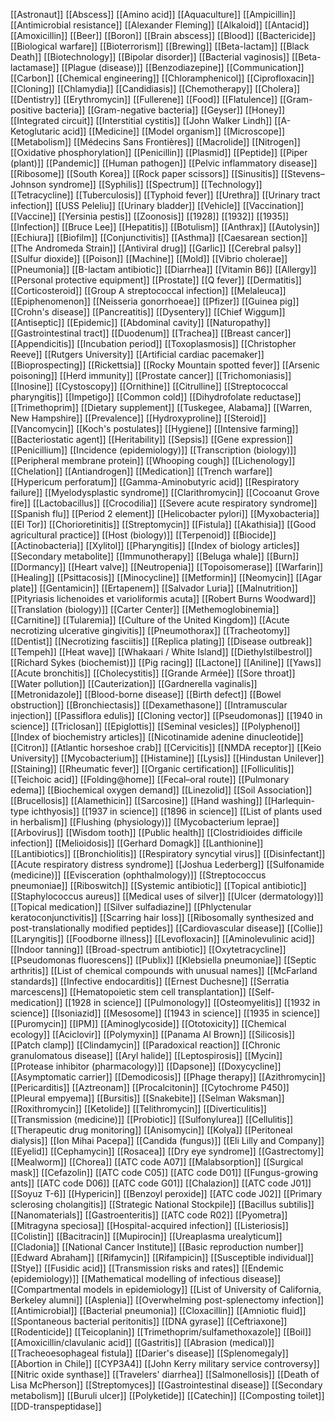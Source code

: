 [[Astronaut]]
[[Abscess]]
[[Amino acid]]
[[Aquaculture]]
[[Ampicillin]]
[[Antimicrobial resistance]]
[[Alexander Fleming]]
[[Alkaloid]]
[[Antacid]]
[[Amoxicillin]]
[[Beer]]
[[Boron]]
[[Brain abscess]]
[[Blood]]
[[Bactericide]]
[[Biological warfare]]
[[Bioterrorism]]
[[Brewing]]
[[Beta-lactam]]
[[Black Death]]
[[Biotechnology]]
[[Bipolar disorder]]
[[Bacterial vaginosis]]
[[Beta-lactamase]]
[[Plague (disease)]]
[[Benzodiazepine]]
[[Communication]]
[[Carbon]]
[[Chemical engineering]]
[[Chloramphenicol]]
[[Ciprofloxacin]]
[[Cloning]]
[[Chlamydia]]
[[Candidiasis]]
[[Chemotherapy]]
[[Cholera]]
[[Dentistry]]
[[Erythromycin]]
[[Fullerene]]
[[Food]]
[[Flatulence]]
[[Gram-positive bacteria]]
[[Gram-negative bacteria]]
[[Geyser]]
[[Honey]]
[[Integrated circuit]]
[[Interstitial cystitis]]
[[John Walker Lindh]]
[[Α-Ketoglutaric acid]]
[[Medicine]]
[[Model organism]]
[[Microscope]]
[[Metabolism]]
[[Médecins Sans Frontières]]
[[Macrolide]]
[[Nitrogen]]
[[Oxidative phosphorylation]]
[[Penicillin]]
[[Plasmid]]
[[Peptide]]
[[Piper (plant)]]
[[Pandemic]]
[[Human pathogen]]
[[Pelvic inflammatory disease]]
[[Ribosome]]
[[South Korea]]
[[Rock paper scissors]]
[[Sinusitis]]
[[Stevens–Johnson syndrome]]
[[Syphilis]]
[[Spectrum]]
[[Technology]]
[[Tetracycline]]
[[Tuberculosis]]
[[Typhoid fever]]
[[Urethra]]
[[Urinary tract infection]]
[[USS Peleliu]]
[[Urinary bladder]]
[[Vehicle]]
[[Vaccination]]
[[Vaccine]]
[[Yersinia pestis]]
[[Zoonosis]]
[[1928]]
[[1932]]
[[1935]]
[[Infection]]
[[Bruce Lee]]
[[Hepatitis]]
[[Botulism]]
[[Anthrax]]
[[Autolysin]]
[[Echiura]]
[[Biofilm]]
[[Conjunctivitis]]
[[Asthma]]
[[Caesarean section]]
[[The Andromeda Strain]]
[[Antiviral drug]]
[[Garlic]]
[[Cerebral palsy]]
[[Sulfur dioxide]]
[[Poison]]
[[Machine]]
[[Mold]]
[[Vibrio cholerae]]
[[Pneumonia]]
[[Β-lactam antibiotic]]
[[Diarrhea]]
[[Vitamin B6]]
[[Allergy]]
[[Personal protective equipment]]
[[Prostate]]
[[Q fever]]
[[Dermatitis]]
[[Corticosteroid]]
[[Group A streptococcal infection]]
[[Melaleuca]]
[[Epiphenomenon]]
[[Neisseria gonorrhoeae]]
[[Pfizer]]
[[Guinea pig]]
[[Crohn's disease]]
[[Pancreatitis]]
[[Dysentery]]
[[Chief Wiggum]]
[[Antiseptic]]
[[Epidemic]]
[[Abdominal cavity]]
[[Naturopathy]]
[[Gastrointestinal tract]]
[[Duodenum]]
[[Trachea]]
[[Breast cancer]]
[[Appendicitis]]
[[Incubation period]]
[[Toxoplasmosis]]
[[Christopher Reeve]]
[[Rutgers University]]
[[Artificial cardiac pacemaker]]
[[Bioprospecting]]
[[Rickettsia]]
[[Rocky Mountain spotted fever]]
[[Arsenic poisoning]]
[[Herd immunity]]
[[Prostate cancer]]
[[Trichomoniasis]]
[[Inosine]]
[[Cystoscopy]]
[[Ornithine]]
[[Citrulline]]
[[Streptococcal pharyngitis]]
[[Impetigo]]
[[Common cold]]
[[Dihydrofolate reductase]]
[[Trimethoprim]]
[[Dietary supplement]]
[[Tuskegee, Alabama]]
[[Warren, New Hampshire]]
[[Prevalence]]
[[Hydroxyproline]]
[[Steroid]]
[[Vancomycin]]
[[Koch's postulates]]
[[Hygiene]]
[[Intensive farming]]
[[Bacteriostatic agent]]
[[Heritability]]
[[Sepsis]]
[[Gene expression]]
[[Penicillium]]
[[Incidence (epidemiology)]]
[[Transcription (biology)]]
[[Peripheral membrane protein]]
[[Whooping cough]]
[[Lichenology]]
[[Chelation]]
[[Antiandrogen]]
[[Medication]]
[[Trench warfare]]
[[Hypericum perforatum]]
[[Gamma-Aminobutyric acid]]
[[Respiratory failure]]
[[Myelodysplastic syndrome]]
[[Clarithromycin]]
[[Cocoanut Grove fire]]
[[Lactobacillus]]
[[Crocodilia]]
[[Severe acute respiratory syndrome]]
[[Spanish flu]]
[[Period 2 element]]
[[Helicobacter pylori]]
[[Myxobacteria]]
[[El Tor]]
[[Chorioretinitis]]
[[Streptomycin]]
[[Fistula]]
[[Akathisia]]
[[Good agricultural practice]]
[[Host (biology)]]
[[Terpenoid]]
[[Biocide]]
[[Actinobacteria]]
[[Xylitol]]
[[Pharyngitis]]
[[Index of biology articles]]
[[Secondary metabolite]]
[[Immunotherapy]]
[[Beluga whale]]
[[Burn]]
[[Dormancy]]
[[Heart valve]]
[[Neutropenia]]
[[Topoisomerase]]
[[Warfarin]]
[[Healing]]
[[Psittacosis]]
[[Minocycline]]
[[Metformin]]
[[Neomycin]]
[[Agar plate]]
[[Gentamicin]]
[[Ertapenem]]
[[Salvador Luria]]
[[Malnutrition]]
[[Pityriasis lichenoides et varioliformis acuta]]
[[Robert Burns Woodward]]
[[Translation (biology)]]
[[Carter Center]]
[[Methemoglobinemia]]
[[Carnitine]]
[[Tularemia]]
[[Culture of the United Kingdom]]
[[Acute necrotizing ulcerative gingivitis]]
[[Pneumothorax]]
[[Tracheotomy]]
[[Dentist]]
[[Necrotizing fasciitis]]
[[Replica plating]]
[[Disease outbreak]]
[[Tempeh]]
[[Heat wave]]
[[Whakaari / White Island]]
[[Diethylstilbestrol]]
[[Richard Sykes (biochemist)]]
[[Pig racing]]
[[Lactone]]
[[Aniline]]
[[Yaws]]
[[Acute bronchitis]]
[[Cholecystitis]]
[[Grande Armée]]
[[Sore throat]]
[[Water pollution]]
[[Cauterization]]
[[Gardnerella vaginalis]]
[[Metronidazole]]
[[Blood-borne disease]]
[[Birth defect]]
[[Bowel obstruction]]
[[Bronchiectasis]]
[[Dexamethasone]]
[[Intramuscular injection]]
[[Passiflora edulis]]
[[Cloning vector]]
[[Pseudomonas]]
[[1940 in science]]
[[Triclosan]]
[[Epiglottis]]
[[Seminal vesicles]]
[[Polyphenol]]
[[Index of biochemistry articles]]
[[Nicotinamide adenine dinucleotide]]
[[Citron]]
[[Atlantic horseshoe crab]]
[[Cervicitis]]
[[NMDA receptor]]
[[Keio University]]
[[Mycobacterium]]
[[Histamine]]
[[Lysis]]
[[Hindustan Unilever]]
[[Staining]]
[[Rheumatic fever]]
[[Organic certification]]
[[Folliculitis]]
[[Teichoic acid]]
[[Folding@home]]
[[Fecal–oral route]]
[[Pulmonary edema]]
[[Biochemical oxygen demand]]
[[Linezolid]]
[[Soil Association]]
[[Brucellosis]]
[[Alamethicin]]
[[Sarcosine]]
[[Hand washing]]
[[Harlequin-type ichthyosis]]
[[1937 in science]]
[[1896 in science]]
[[List of plants used in herbalism]]
[[Flushing (physiology)]]
[[Mycobacterium leprae]]
[[Arbovirus]]
[[Wisdom tooth]]
[[Public health]]
[[Clostridioides difficile infection]]
[[Melioidosis]]
[[Gerhard Domagk]]
[[Lanthionine]]
[[Lantibiotics]]
[[Bronchiolitis]]
[[Respiratory syncytial virus]]
[[Disinfectant]]
[[Acute respiratory distress syndrome]]
[[Joshua Lederberg]]
[[Sulfonamide (medicine)]]
[[Evisceration (ophthalmology)]]
[[Streptococcus pneumoniae]]
[[Riboswitch]]
[[Systemic antibiotic]]
[[Topical antibiotic]]
[[Staphylococcus aureus]]
[[Medical uses of silver]]
[[Ulcer (dermatology)]]
[[Topical medication]]
[[Silver sulfadiazine]]
[[Phlyctenular keratoconjunctivitis]]
[[Scarring hair loss]]
[[Ribosomally synthesized and post-translationally modified peptides]]
[[Cardiovascular disease]]
[[Collie]]
[[Laryngitis]]
[[Foodborne illness]]
[[Levofloxacin]]
[[Aminolevulinic acid]]
[[Indoor tanning]]
[[Broad-spectrum antibiotic]]
[[Oxytetracycline]]
[[Pseudomonas fluorescens]]
[[Publix]]
[[Klebsiella pneumoniae]]
[[Septic arthritis]]
[[List of chemical compounds with unusual names]]
[[McFarland standards]]
[[Infective endocarditis]]
[[Ernest Duchesne]]
[[Serratia marcescens]]
[[Hematopoietic stem cell transplantation]]
[[Self-medication]]
[[1928 in science]]
[[Pulmonology]]
[[Osteomyelitis]]
[[1932 in science]]
[[Isoniazid]]
[[Mesosome]]
[[1943 in science]]
[[1935 in science]]
[[Puromycin]]
[[IPM]]
[[Aminoglycoside]]
[[Ototoxicity]]
[[Chemical ecology]]
[[Aciclovir]]
[[Polymyxin]]
[[Panama Al Brown]]
[[Silicosis]]
[[Patch clamp]]
[[Clindamycin]]
[[Paradoxical reaction]]
[[Chronic granulomatous disease]]
[[Aryl halide]]
[[Leptospirosis]]
[[Mycin]]
[[Protease inhibitor (pharmacology)]]
[[Dapsone]]
[[Doxycycline]]
[[Asymptomatic carrier]]
[[Demodicosis]]
[[Phage therapy]]
[[Azithromycin]]
[[Pericarditis]]
[[Aztreonam]]
[[Procalcitonin]]
[[Cytochrome P450]]
[[Pleural empyema]]
[[Bursitis]]
[[Snakebite]]
[[Selman Waksman]]
[[Roxithromycin]]
[[Ketolide]]
[[Telithromycin]]
[[Diverticulitis]]
[[Transmission (medicine)]]
[[Probiotic]]
[[Sulfonylurea]]
[[Cellulitis]]
[[Therapeutic drug monitoring]]
[[Anisomycin]]
[[Kolya]]
[[Peritoneal dialysis]]
[[Ion Mihai Pacepa]]
[[Candida (fungus)]]
[[Eli Lilly and Company]]
[[Eyelid]]
[[Cephamycin]]
[[Rosacea]]
[[Dry eye syndrome]]
[[Gastrectomy]]
[[Mealworm]]
[[Chorea]]
[[ATC code A07]]
[[Malabsorption]]
[[Surgical mask]]
[[Cefazolin]]
[[ATC code C05]]
[[ATC code D01]]
[[Fungus-growing ants]]
[[ATC code D06]]
[[ATC code G01]]
[[Chalazion]]
[[ATC code J01]]
[[Soyuz T-6]]
[[Hypericin]]
[[Benzoyl peroxide]]
[[ATC code J02]]
[[Primary sclerosing cholangitis]]
[[Strategic National Stockpile]]
[[Bacillus subtilis]]
[[Nanomaterials]]
[[Gastroenteritis]]
[[ATC code R02]]
[[Pyometra]]
[[Mitragyna speciosa]]
[[Hospital-acquired infection]]
[[Listeriosis]]
[[Colistin]]
[[Bacitracin]]
[[Mupirocin]]
[[Ureaplasma urealyticum]]
[[Cladonia]]
[[National Cancer Institute]]
[[Basic reproduction number]]
[[Edward Abraham]]
[[Rifamycin]]
[[Rifampicin]]
[[Susceptible individual]]
[[Stye]]
[[Fusidic acid]]
[[Transmission risks and rates]]
[[Endemic (epidemiology)]]
[[Mathematical modelling of infectious disease]]
[[Compartmental models in epidemiology]]
[[List of University of California, Berkeley alumni]]
[[Asplenia]]
[[Overwhelming post-splenectomy infection]]
[[Antimicrobial]]
[[Bacterial pneumonia]]
[[Cloxacillin]]
[[Amniotic fluid]]
[[Spontaneous bacterial peritonitis]]
[[DNA gyrase]]
[[Ceftriaxone]]
[[Rodenticide]]
[[Teicoplanin]]
[[Trimethoprim/sulfamethoxazole]]
[[Boil]]
[[Amoxicillin/clavulanic acid]]
[[Gastritis]]
[[Abrasion (medical)]]
[[Tracheoesophageal fistula]]
[[Darier's disease]]
[[Splenomegaly]]
[[Abortion in Chile]]
[[CYP3A4]]
[[John Kerry military service controversy]]
[[Nitric oxide synthase]]
[[Travelers' diarrhea]]
[[Salmonellosis]]
[[Death of Lisa McPherson]]
[[Streptomyces]]
[[Gastrointestinal disease]]
[[Secondary metabolism]]
[[Buruli ulcer]]
[[Polyketide]]
[[Catechin]]
[[Composting toilet]]
[[DD-transpeptidase]]

